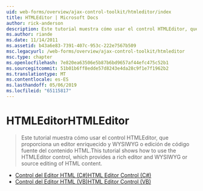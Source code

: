 ```yaml
---
uid: web-forms/overview/ajax-control-toolkit/htmleditor/index
title: HTMLEditor | Microsoft Docs
author: rick-anderson
description: Este tutorial muestra cómo usar el control HTMLEditor, que proporciona un editor enriquecido y WYSIWYG o edición de código fuente del contenido HTML.
ms.author: riande
ms.date: 11/14/2011
ms.assetid: b43a6e83-7391-407c-953c-222e7567b509
msc.legacyurl: /web-forms/overview/ajax-control-toolkit/htmleditor
msc.type: chapter
ms.openlocfilehash: 7e820ea63506e5b87b6bd9657af44efc475c52b1
ms.sourcegitcommit: 51b01b6ff8edde57d8243e4da28c9f1e7f1962b2
ms.translationtype: MT
ms.contentlocale: es-ES
ms.lasthandoff: 05/06/2019
ms.locfileid: "65115817"
---
```

# <a name="htmleditor"></a><span data-ttu-id="65724-103">HTMLEditor</span><span class="sxs-lookup"><span data-stu-id="65724-103">HTMLEditor</span></span>

> <span data-ttu-id="65724-104">Este tutorial muestra cómo usar el control HTMLEditor, que proporciona un editor enriquecido y WYSIWYG o edición de código fuente del contenido HTML.</span><span class="sxs-lookup"><span data-stu-id="65724-104">This tutorial shows how to use the HTMLEditor control, which provides a rich editor and WYSIWYG or source editing of HTML content.</span></span>

- [<span data-ttu-id="65724-105">Control del Editor HTML (C#)</span><span class="sxs-lookup"><span data-stu-id="65724-105">HTML Editor Control (C#)</span></span>](how-do-i-use-the-html-editor-control-cs.md)
- [<span data-ttu-id="65724-106">Control del Editor HTML (VB)</span><span class="sxs-lookup"><span data-stu-id="65724-106">HTML Editor Control (VB)</span></span>](how-do-i-use-the-html-editor-control-vb.md)
